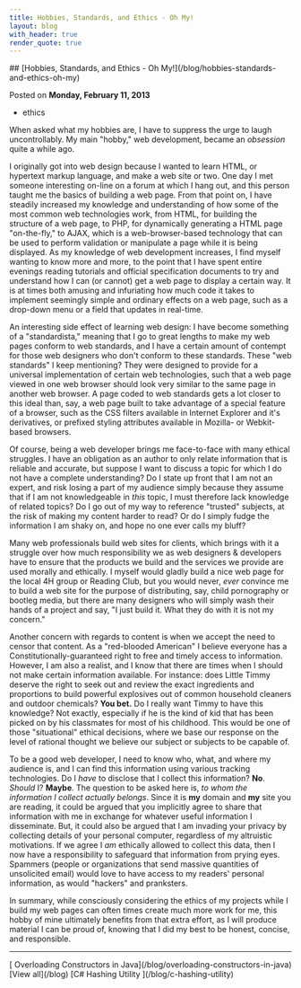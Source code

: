 ```yaml
---
title: Hobbies, Standards, and Ethics - Oh My!
layout: blog
with_header: true
render_quote: true
---
```


<div class="post-title" markdown="1">
## [Hobbies, Standards, and Ethics - Oh My!](/blog/hobbies-standards-and-ethics-oh-my)

Posted on **Monday, February 11, 2013**
</div>

<ul class="post-tags-list">
<li><span class="badge badge-success p-2">ethics</span></li>
</ul>

When asked what my hobbies are, I have to suppress the urge to laugh uncontrollably. My main "hobby," web development, became an _obsession_ quite a while ago.

I originally got into web design because I wanted to learn HTML, or hypertext markup language, and make a web site or two. One day I met someone interesting on-line on a forum at which I hang out, and this person taught me the basics of building a web page. From that point on, I have steadily increased my knowledge and understanding of how some of the most common web technologies work, from HTML, for building the structure of a web page, to PHP, for dynamically generating a HTML page "on-the-fly," to AJAX, which is a web-browser-based technology that can be used to perform validation or manipulate a page while it is being displayed. As my knowledge of web development increases, I find myself wanting to know more and more, to the point that I have spent entire evenings reading tutorials and official specification documents to try and understand how I can (or cannot) get a web page to display a certain way. It is at times both amusing and infuriating how much code it takes to implement seemingly simple and ordinary effects on a web page, such as a drop-down menu or a field that updates in real-time.

An interesting side effect of learning web design: I have become something of a "standardista," meaning that I go to great lengths to make my web pages conform to web standards, and I have a certain amount of contempt for those web designers who don't conform to these standards. These "web standards" I keep mentioning? They were designed to provide for a universal implementation of certain web technologies, such that a web page viewed in one web browser should look very similar to the same page in another web browser. A page coded to web standards gets a lot closer to this ideal than, say, a web page built to take advantage of a special feature of a browser, such as the CSS filters available in Internet Explorer and it's derivatives, or prefixed styling attributes available in Mozilla- or Webkit-based browsers.

Of course, being a web developer brings me face-to-face with many ethical struggles. I have an obligation as an author to only relate information that is reliable and accurate, but suppose I want to discuss a topic for which I do not have a complete understanding? Do I state up front that I am not an expert, and risk losing a part of my audience simply because they assume that if I am not knowledgeable in _this_ topic, I must therefore lack knowledge of related topics? Do I go out of my way to reference "trusted" subjects, at the risk of making my content harder to read? Or do I simply fudge the information I am shaky on, and hope no one ever calls my bluff?

Many web professionals build web sites for clients, which brings with it a struggle over how much responsibility we as web designers &amp; developers have to ensure that the products we build and the services we provide are used morally and ethically. I myself would gladly build a nice web page for the local 4H group or Reading Club, but you would never, _ever_ convince me to build a web site for the purpose of distributing, say, child pornography or bootleg media, but there are many designers who will simply wash their hands of a project and say, "I just build it. What they do with it is not my concern."

Another concern with regards to content is when we accept the need to censor that content. As a "red-blooded American" I believe everyone has a Constitutionally-guaranteed right to free and timely access to information. However, I am also a realist, and I know that there are times when I should not make certain information available. For instance: does Little Timmy deserve the right to seek out and review the exact ingredients and proportions to build powerful explosives out of common household cleaners and outdoor chemicals? **You bet.** Do I really want Timmy to have this knowledge? Not exactly, especially if he is the kind of kid that has been picked on by his classmates for most of his childhood. This would be one of those "situational" ethical decisions, where we base our response on the level of rational thought we believe our subject or subjects to be capable of.

To be a good web developer, I need to know who, what, and where my audience is, and I can find this information using various tracking technologies. Do I _have_ to disclose that I collect this information? **No**. _Should_ I? **Maybe**. The question to be asked here is, _to whom the information I collect actually belongs_. Since it is **my** domain and **my** site you are reading, it could be argued that you implicitly agree to share that information with me in exchange for whatever useful information I disseminate. But, it could also be argued that I am invading your privacy by collecting details of your personal computer, regardless of my altruistic motivations. If we agree I _am_ ethically allowed to collect this data, then I now have a responsibility to safeguard that information from prying eyes. Spammers (people or organizations that send massive quantities of unsolicited email) would love to have access to my readers' personal information, as would "hackers" and pranksters.

In summary, while consciously considering the ethics of my projects while I build my web pages can often times create much more work for me, this hobby of mine ultimately benefits from that extra effort, as I will produce material I can be proud of, knowing that I did my best to be honest, concise, and responsible.

---

<div class="blog-pager" markdown="1">
[<i class="fas fa-chevron-left"></i> Overloading Constructors in Java](/blog/overloading-constructors-in-java)
[View all](/blog)
[C# Hashing Utility <i class="fas fa-chevron-right"></i>](/blog/c-hashing-utility)
</div>

